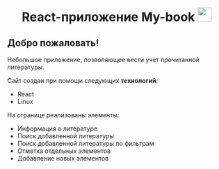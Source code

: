<h1 align="center"> 
	React-приложение My-book
	<img src="https://github.com/blackcater/blackcater/raw/main/images/Hi.gif" height="32"/>
</h1>

## Добро пожаловать!
<p>Небольшое приложение, позволяющее вести учет прочитанной литературы.</p>
<p>Сайт создан при помощи следующих <strong>технологий</strong>:</p>
<ul>
	<li>React</li>
	<li>Linux</li>
</ul>
<p>На странице реализованы элементы: </p>
<ul>
	<li>Информация о литературе</li>
	<li>Поиск добавленной литературы</li>
	<li>Поиск добавленной литературы по фильтрам</li>
	<li>Отметка отдельных элементов</li>
	<li>Добавление новых элементов</li>
</ul>